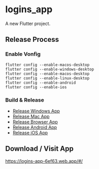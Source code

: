 # logins_app

A new Flutter project.

## Release Process
### Enable Vonfig
```
flutter config --enable-macos-desktop
flutter config --enable-windows-desktop
flutter config --enable-macos-desktop
flutter config --enable-linux-desktop
flutter config --enable-android
flutter config --enable-ios
```

### Build & Release
- [Release Windows App](./docs/RELEASE_WINDOWS.md)
- [Release Mac App](./docs/RELEASE_MAC.md)
- [Release Browser App](./docs/RELEASE_BROWSER.md)
- [Release Android App](./docs/RELEASE_ANDROID.md)
- [Release iOS App](./docs/RELEASE_IOS.md)

## Download / Visit App
https://logins-app-6ef63.web.app/#/